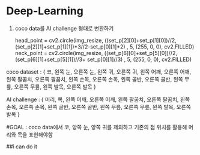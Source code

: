 # Deep-Learning
1. coco data를 AI challenge 형태로 변환하기

     head_point = cv2.circle(img_resize,
                            ((set_p[2][0]+set_p[1][0])//2,
                             (set_p[2][1]+set_p[1][1])*3//2-set_p[0][1]*2)
                            , 5, (255, 0, 0), cv2.FILLED)
     neck_point = cv2.circle(img_resize,
                            ((set_p[6][0]+set_p[5][0])//2,
                             (set_p[6][1]+set_p[5][1])//3+ set_p[0][1]//3)
                            , 5, (255, 0, 0), cv2.FILLED)
                            
coco dataset : { 코, 왼쪽 눈, 오른쪽 눈, 왼쪽 귀, 오른쪽 귀, 왼쪽 어깨, 오른쪽 어깨, 왼쪽 팔꿈치, 오른쪽 팔꿈치, 왼쪽 손목, 오른쪽 손목,
                왼쪽 골반, 오른쪽 골반, 왼쪽 무릎, 오른쪽 무릎, 왼쪽 발목, 오른쪽 발목 }

AI challenge : { 머리, 목, 왼쪽 어깨, 오른쪽 어깨, 왼쪽 팔꿈치, 오른쪽 팔꿈치, 왼쪽 손목, 오른쪽 손목,
                왼쪽 골반, 오른쪽 골반, 왼쪽 무릎, 오른쪽 무릎, 왼쪽 발목, 오른쪽 발목 }
                
                
#GOAL : coco data에서 코, 양쪽 눈, 양쪽 귀를 제외하고 기존의 점 위치를 활용해 머리와 목을 표현해야함

##i can do it

